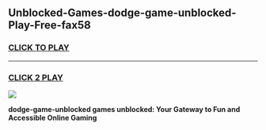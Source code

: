 
## Unblocked-Games-dodge-game-unblocked-Play-Free-fax58
<h3>
<a href="https://premium76.site?title=dodge-game-unblocked&ref=20M">CLICK TO PLAY</a></h3>
<hr>

<h3>
<a href="https://premium76.site?title=dodge-game-unblocked&ref=20M">CLICK 2 PLAY</a>
  
</h3>

<a href="https://premium76.site?title=dodge-game-unblocked&ref=19M"><img src="https://clearcache.store/games.png"></a>


**dodge-game-unblocked games unblocked: Your Gateway to Fun and Accessible Online Gaming**
